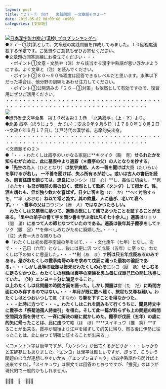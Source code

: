 ```yaml
---
layout: post
title: "２７－①　向け　　実践問題　ー文章題その２ー"
date: 2015-05-02 00:00:00 +0900
categories: [文章題]
---
```


[![](/syuusyuu9701/assets/images/２７－①-向け-実践問題-ー文章題その２ー-br_c_3028_1.gif)](http://blog.with2.net/link.php?1659096:3028 "日本漢字能力検定(漢検) ブログランキングへ")[日本漢字能力検定(漢検) ブログランキングへ](http://blog.with2.net/link.php?1659096:3028)  
●２７－①対策として、文章題の実践問題を作成してみました。１０回程度連載する予定です。ご感想やご意見もぜひお寄せください。  
●文章題の回答訓練にお役立てください・・・  
　・ポイント①文意・文脈や（注）から該当する漢字や熟語が思い浮かぶようにする。よく文章と（注）を読んでください。  
　・ポイント②８０～９０％程度は回答できるレベルだと思います。水準以下だった場合は、他分野の訓練もあわせ注力してください。  
　・ポイント③公開済みの「２６－③対策」も依然として有効ですので、復習用にぜひご活用ください。  
・・・・・・・・・・・・・・・・・・・・・・・・・・・・・・・・・・・・・・・・・・・・・・・・・・・・・・・・・・・・・・・・・・・・・  
![](/syuusyuu9701/assets/images/２７－①-向け-実践問題-ー文章題その２ー-0615d3f772a6fdb55ecd0120a65a0445.jpg)  
●鴎外歴史文学全集　第１０巻＆第１１巻　「北条霞亭」（上・下）より。  
●北条 霞亭（ほうじょう　かてい）：安永９年９月５日（１７８０年１０月２日～文政６年８月１７日）。江戸時代の漢学者。志摩的矢出身。  
・・・・・・・・・・・・・・・・・・・・・・・・・・・・・・・・・・・・・・・・・・・・・・・・・・・・・・・・・・・・・・・・・・・・・  
＜文章題その２＞  
●「・・・わたくしは霞亭のいかなる家庭に**キクイク（鞠　育）**せられたかを知らむがために、此に墓表中より適斎（＊霞亭の父）の人となりを抄する。  
●「先生の**為人（ひととなり）**は気宇爽朗、人の一善を聞けば**大賚（たいらい）**を享けるが若し。 一不善を聞けば、失ふ所有るが若し。或いは古人の書伝を読み、前言往蹟を談じては、忠良に**カンシン（甘　心）**し、姦佞に切歯し、**宛（あたか）**も吾が眼前の事の如く、慨然として歎詑（タンダ）して措かず。性、酒を嗜むも、但だ独り飲むを喜ばず。日夕に客を**邀（む　か）**へて対酌するを、**率（おおむ）**ね以て常と為す。其の飲量、人に過ぎ、老いて衰へず。・・・霞亭の父は**ヨウジン（庸　人）**ではなかつたらしい。  
　わたくしは又墓表に拠つて、適斎の医にして儒であつたことを証することが出来る。「里中の弟子の嘗て字を問ひ書を学ぶ者は凡そ七十余人。」適斎は**リョリ（閭　里）**にあつて人の師となつていたのである。適斎は後年其子霞亭をして**キソク（驥　足）**を伸べしめむがために廃嫡した。・・・」  
（注）大賚＝大きな賜りもの  
●「わたくしは初め霞亭南帰の年を以て、・・・文化庚午（七年）となし、次で・・・己巳（六年）となし、後には更に泝 つて戊辰（五年）に至った。わたくしは下の如くに思量した。・・・**剰（あ　ま）**す所は只五年戊辰あるのみである。是がわたくしの霞亭南帰の年を求めて戊辰に溯った最初の論証である。・・・しかし此等の証拠は皆未だわたくしの心を**エンヨ（厭　飫）**せしむるに足らなかつた。わたくしの想像は霞亭の南帰を思ふ毎に戊辰己巳の間に彷徨していた。　（注）エンヨ＝十分に満足すること。  
以上わたくしは此問題の時間方面を語った。しかし問題は**啻（た　だ）**に時間方面にのみ存するのではない。・・・年月が既に数へ難く、旅程も又尋ね難い。わたくしはとつおいつして**輒（すなわ）**ち筆を下すことを得なかつた。  
・・・此時に方つて・・・。わたくしはこれを読みもて行くうちに、聞見詩文中に霞亭の「祭菊池孺人詩並引」を得た。そして此一篇が料らずも上の問題の時間空間両方面を併せて、一斉に解決の緒に就かしめた。霞亭が戊辰（五年）の歳に的矢に帰ったことは、此に由つて**略（ほ　ぼ）****スイキュウ（推　窮）**することが出来る。霞亭が越後より江戸を経ずして的矢に帰り、然る後に伊勢に往ったことは、此に由つて明確に証することが出来る。」  
  
＜コメント＞字は簡単ですが、「カンシン」が出てくるかどうか・・・しっかりと広辞苑にもありました。「エンヨ」は漢字は難しいですが、却って、こういう問題のほうが連想しやすいかも（「エンブンヨチョウ」の四字熟語から閃けば上出来ですね）。「スイキュウ」は原文では回答のとおりですが、「推究」のほうが現代的で一般的かもしれません。  
  
👋👋👋　🐑　👋👋👋  